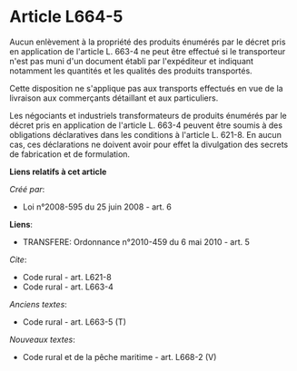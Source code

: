 # Article L664-5

Aucun enlèvement à la propriété des produits énumérés par le décret pris en application de l'article L. 663-4 ne peut être
effectué si le transporteur n'est pas muni d'un document établi par l'expéditeur et indiquant notamment les quantités et les
qualités des produits transportés. 

Cette disposition ne s'applique pas aux transports effectués en vue de la livraison aux commerçants détaillant et aux
particuliers. 

Les négociants et industriels transformateurs de produits énumérés par le décret pris en application de l'article L. 663-4
peuvent être soumis à des obligations déclaratives dans les conditions à l'article L. 621-8. En aucun cas, ces déclarations
ne doivent avoir pour effet la divulgation des secrets de fabrication et de formulation.

**Liens relatifs à cet article**

_Créé par_:

  - Loi n°2008-595 du 25 juin 2008 - art. 6

**Liens**:

  - TRANSFERE: Ordonnance n°2010-459 du 6 mai 2010 - art. 5

_Cite_:

  - Code rural - art. L621-8
  - Code rural - art. L663-4

_Anciens textes_:

  - Code rural - art. L663-5 (T)

_Nouveaux textes_:

  - Code rural et  de la pêche maritime - art. L668-2 (V)
